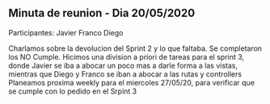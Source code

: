 ## Minuta de reunion - Dia 20/05/2020

Participantes:
Javier
Franco
Diego

Charlamos sobre la devolucion del Sprint 2 y lo que faltaba. Se completaron los NO Cumple.
Hicimos una division a priori de tareas para el sprint 3, donde Javier se iba a abocar un poco mas a darle forma a las vistas, mientras que Diego y Franco se iban a abocar a las rutas y controllers
Planeamos proxima weekly para el miercoles 27/05/20, para verificar que se cumple con lo pedido en el Srpint 3
